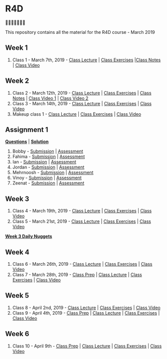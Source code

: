 # R4D

🎉🎈🎂🍾🎊🍻💃

This repository contains all the material for the R4D course - March 2019

## Week 1

1. Class 1 - March 7th, 2019 - [Class Lecture](https://puzhu.github.io/R4D/Classes/Class%201/class1_lecture.nb.html) | [Class Exercises](https://puzhu.github.io/R4D/Classes/Class%201/class1_exercises.nb.html) |[Class Notes]() | [Class Video](https://youtu.be/QvcdT-0nYp4)

## Week 2

1. Class 2 - March 12th, 2019 - [Class Lecture](https://puzhu.github.io/R4D/Classes/Class%202/class2_lecture.nb.html) | [Class Exercises](https://puzhu.github.io/R4D/Classes/Class%202/class2_exercises.nb.html) | [Class Notes]() | [Class Video 1](https://youtu.be/axDehRK8EmA) | [Class Video 2](https://youtu.be/WfhKoES8wRM)
2. Class 3 - March 14th, 2019 - [Class Lecture](https://puzhu.github.io/R4D/Classes/Class%203/class3_lecture.nb.html) | [Class Exercises](https://puzhu.github.io/R4D/Classes/Class%203/class3_exercises.nb.html) | [Class Video](https://youtu.be/6H3xNkszIGo)
3. Makeup class 1 - [Class Lecture](https://puzhu.github.io/R4D/Classes/MakeupClass1/makeup1_lecture.nb.html) | [Class Exercises](https://puzhu.github.io/R4D/Classes/MakeupClass1/makeup1_exercises.nb.html) | [Class Video](https://youtu.be/7TWPV3qo2Nc)

## Assignment 1

**[Questions](https://puzhu.github.io/R4D/Assignments/Assignment%201/Assignment1.nb.html)** | **[Solution](https://puzhu.github.io/R4D/Assignments/Assignment%201/assignment1_solution.nb.html)**

1. Bobby - [Submission](https://puzhu.github.io/R4D/Assignments/Assignment%201/Submissions/Submission_Bobby_Assignment1.nb.html) | [Assessment]()
2. Fahima - [Submission](https://puzhu.github.io/R4D/Assignments/Assignment%201/Submissions/Submission_Fahima_Assignment1.nb.html) | [Assessment]()
3. Ian - [Submission](https://puzhu.github.io/R4D/Assignments/Assignment%201/Submissions/Submission_Ian_Assignment1.nb.html) | [Assessment]()
4. Jordan - [Submission](https://puzhu.github.io/R4D/Assignments/Assignment%201/Submissions/Submission_Jordan_Assignment1.nb.html) | [Assessment]()
5. Mehrnoosh - [Submission](https://puzhu.github.io/R4D/Assignments/Assignment%201/Submissions/Submission_Mehrnoosh_Assignment1.nb.html) | [Assessment]()
6. Vinoy - [Submission](https://puzhu.github.io/R4D/Assignments/Assignment%201/Submissions/Submission_Vinoy_Assignment1.nb.html) | [Assessment]()
7. Zeenat - [Submission](https://puzhu.github.io/R4D/Assignments/Assignment%201/Submissions/Submission_Zeenat_Assignment1.nb.html) | [Assessment]()

## Week 3

1. Class 4 - March 19th, 2019 - [Class Lecture](https://puzhu.github.io/R4D/Classes/Class%204/class4_lecture.nb.html) | [Class Exercises](https://puzhu.github.io/R4D/Classes/Class%204/class4_exercises.nb.html) | [Class Video](https://youtu.be/gTG62gKanUQ)
2. Class 5 - March 21st, 2019 - [Class Lecture](https://puzhu.github.io/R4D/Classes/Class%205/class5_lecture.nb.html) | [Class Exercises](https://puzhu.github.io/R4D/Classes/Class%205/class5_exercises.nb.html) | [Class Video](https://youtu.be/OuEfeF0D24E)

**[Week 3 Daily Nuggets](https://puzhu.github.io/R4D/Nuggets/nugget_3.nb.html)**

## Week 4

1. Class 6 - March 26th, 2019 - [Class Lecture](https://puzhu.github.io/R4D/Classes/Class%206/class6_lecture.nb.html) | [Class Exercises](https://puzhu.github.io/R4D/Classes/Class%206/class6_exercises.nb.html) | [Class Video]()
2. Class 7 - March 28th, 2019 - [Class Prep](https://puzhu.github.io/R4D/Classes/Class%207/class7_prep.nb.html) | [Class Lecture](https://puzhu.github.io/R4D/Classes/Class%207/class7_lecture.nb.html) | [Class Exercises](https://puzhu.github.io/R4D/Classes/Class%207/class7_exercises.nb.html) | [Class Video](https://youtu.be/OQhBLz6AA8c)

## Week 5

1. Class 8 - April 2nd, 2019 - [Class Lecture](https://puzhu.github.io/R4D/Classes/Class%208/class8_lecture.nb.html) | [Class Exercises](https://puzhu.github.io/R4D/Classes/Class%208/class8_exercises.nb.html) | [Class Video](https://youtu.be/ha3FBWTdPQg)
2. Class 9 - April 4th, 2019 - [Class Prep](https://puzhu.github.io/R4D/Classes/Class%209/class9_prep.nb.html) | [Class Lecture](https://puzhu.github.io/R4D/Classes/Class%209/class9_lecture.nb.html) | [Class Exercises](https://puzhu.github.io/R4D/Classes/Class%209/class9_exercises.nb.html) | [Class Video](https://youtu.be/XIuYpWm3Il0)

## Week 6

1. Class 10 - April 9th - [Class Prep](https://puzhu.github.io/R4D/Classes/Class%2010/class10_prep.nb.html) | [Class Lecture]() | [Class Exercises](https://puzhu.github.io/R4D/Classes/Class%209/class9_exercises.nb.html) | [Class Video]()
